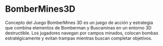 # BomberMines3D
Concepto del Juego BomberMines 3D es un juego de acción y estrategia que combina elementos de Bomberman y Buscaminas en un entorno 3D destructible. Los jugadores navegan por campos minados, colocan bombas estratégicamente y evitan trampas mientras buscan completar objetivos.
